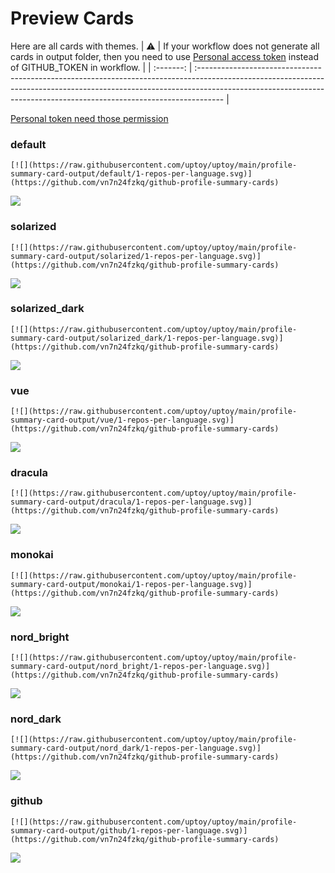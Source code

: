 
# Preview Cards

Here are all cards with themes.
| :warning: | If your workflow does not generate all cards in output folder, then you need to use [Personal access token](https://docs.github.com/en/actions/configuring-and-managing-workflows/creating-and-storing-encrypted-secrets) instead of GITHUB_TOKEN in workflow. |
| :-------: | :------------------------------------------------------------------------------------------------------------------------------------------------------------------------------------------------------------------------------------------------ |

[Personal token need those permission](https://github.com/vn7n24fzkq/github-profile-summary-cards/wiki/Personal-access-token-permissions)


### default


```
[![](https://raw.githubusercontent.com/uptoy/uptoy/main/profile-summary-card-output/default/1-repos-per-language.svg)](https://github.com/vn7n24fzkq/github-profile-summary-cards)
```
![](https://raw.githubusercontent.com/uptoy/uptoy/main/profile-summary-card-output/default/1-repos-per-language.svg)


### solarized


```
[![](https://raw.githubusercontent.com/uptoy/uptoy/main/profile-summary-card-output/solarized/1-repos-per-language.svg)](https://github.com/vn7n24fzkq/github-profile-summary-cards)
```
![](https://raw.githubusercontent.com/uptoy/uptoy/main/profile-summary-card-output/solarized/1-repos-per-language.svg)


### solarized_dark


```
[![](https://raw.githubusercontent.com/uptoy/uptoy/main/profile-summary-card-output/solarized_dark/1-repos-per-language.svg)](https://github.com/vn7n24fzkq/github-profile-summary-cards)
```
![](https://raw.githubusercontent.com/uptoy/uptoy/main/profile-summary-card-output/solarized_dark/1-repos-per-language.svg)


### vue


```
[![](https://raw.githubusercontent.com/uptoy/uptoy/main/profile-summary-card-output/vue/1-repos-per-language.svg)](https://github.com/vn7n24fzkq/github-profile-summary-cards)
```
![](https://raw.githubusercontent.com/uptoy/uptoy/main/profile-summary-card-output/vue/1-repos-per-language.svg)


### dracula


```
[![](https://raw.githubusercontent.com/uptoy/uptoy/main/profile-summary-card-output/dracula/1-repos-per-language.svg)](https://github.com/vn7n24fzkq/github-profile-summary-cards)
```
![](https://raw.githubusercontent.com/uptoy/uptoy/main/profile-summary-card-output/dracula/1-repos-per-language.svg)


### monokai


```
[![](https://raw.githubusercontent.com/uptoy/uptoy/main/profile-summary-card-output/monokai/1-repos-per-language.svg)](https://github.com/vn7n24fzkq/github-profile-summary-cards)
```
![](https://raw.githubusercontent.com/uptoy/uptoy/main/profile-summary-card-output/monokai/1-repos-per-language.svg)


### nord_bright


```
[![](https://raw.githubusercontent.com/uptoy/uptoy/main/profile-summary-card-output/nord_bright/1-repos-per-language.svg)](https://github.com/vn7n24fzkq/github-profile-summary-cards)
```
![](https://raw.githubusercontent.com/uptoy/uptoy/main/profile-summary-card-output/nord_bright/1-repos-per-language.svg)


### nord_dark


```
[![](https://raw.githubusercontent.com/uptoy/uptoy/main/profile-summary-card-output/nord_dark/1-repos-per-language.svg)](https://github.com/vn7n24fzkq/github-profile-summary-cards)
```
![](https://raw.githubusercontent.com/uptoy/uptoy/main/profile-summary-card-output/nord_dark/1-repos-per-language.svg)


### github


```
[![](https://raw.githubusercontent.com/uptoy/uptoy/main/profile-summary-card-output/github/1-repos-per-language.svg)](https://github.com/vn7n24fzkq/github-profile-summary-cards)
```
![](https://raw.githubusercontent.com/uptoy/uptoy/main/profile-summary-card-output/github/1-repos-per-language.svg)


